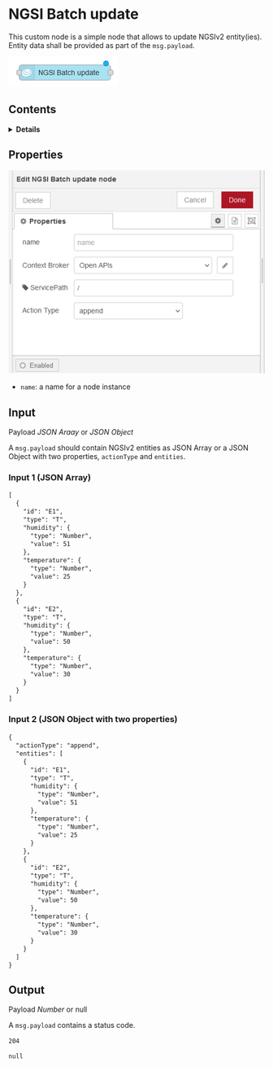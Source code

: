 # NGSI Batch update

This custom node is a simple node that allows to update NGSIv2 entity(ies). Entity data shall be provided as part of the
`msg.payload`.

![](https://raw.githubusercontent.com/lets-fiware/node-red-contrib-letsfiware-NGSI/gh-pages/images/batch_update-01.png)

## Contents

<details>
<summary><strong>Details</strong></summary>

-   [Properties](#properties)
-   [Input](#input)
-   [Output](#output)

</details>

## Properties

![](https://raw.githubusercontent.com/lets-fiware/node-red-contrib-letsfiware-NGSI/gh-pages/images/batch_update-02.png)

- `name`: a name for a node instance

## Input

Payload *JSON Araay* or *JSON Object*

A `msg.payload` should contain NGSIv2 entities as JSON Array or a JSON Object with two properties, `actionType` and
`entities`.

### Input 1 (JSON Array)

```
[
  {
    "id": "E1",
    "type": "T",
    "humidity": {
      "type": "Number",
      "value": 51
    },
    "temperature": {
      "type": "Number",
      "value": 25
    }
  },
  {
    "id": "E2",
    "type": "T",
    "humidity": {
      "type": "Number",
      "value": 50
    },
    "temperature": {
      "type": "Number",
      "value": 30
    }
  }
]
```

### Input 2 (JSON Object with two properties)

```
{
  "actionType": "append",
  "entities": [
    {
      "id": "E1",
      "type": "T",
      "humidity": {
        "type": "Number",
        "value": 51
      },
      "temperature": {
        "type": "Number",
        "value": 25
      }
    },
    {
      "id": "E2",
      "type": "T",
      "humidity": {
        "type": "Number",
        "value": 50
      },
      "temperature": {
        "type": "Number",
        "value": 30
      }
    }
  ]
}
```

## Output

Payload *Number* or null

A `msg.payload` contains a status code.

```
204
```

```
null
```
